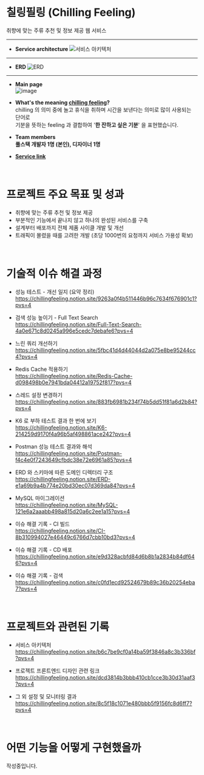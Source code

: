 # 칠링필링 (Chilling Feeling)
취향에 맞는 주류 추천 및 정보 제공 웹 서비스 <br>

<hr>

- <b> Service architecture </b>
![서비스 아키텍처](https://github.com/REZ-s/chilling-feeling/assets/50026903/9eba7a14-0a42-4a5a-9743-9c3bd7f8a2d2)

<hr>

- <b> ERD </b>
![ERD](https://github.com/REZ-s/chilling-feeling/assets/50026903/f17d1954-61ab-4788-bd8a-fefc321f89ce)

<hr>

- <b> Main page </b> <br>
![image](https://github.com/REZ-s/chilling-feeling/assets/50026903/401a2e8c-4aab-4cb7-9835-eedd4ff97732)

- <b> What's the meaning [chilling feeling](https://chillingfeeling.com)? </b><br>
chilling 의 의미 중에 놀고 휴식을 취하며 시간을 보낸다는 의미로 많이 사용되는 단어로 <br>
기분을 뜻하는 feeling 과 결합하여 '<b>한 잔하고 싶은 기분</b>' 을 표현했습니다. <br>

- <b> Team members <br>
풀스택 개발자 1명 (본인), 디자이너 1명 </b> <br>

- <b> [Service link](https://chillingfeeling.com) </b> <br>

<br>

# 프로젝트 주요 목표 및 성과
- 취향에 맞는 주류 추천 및 정보 제공
- 부분적인 기능에서 끝나지 않고 하나의 완성된 서비스를 구축
- 설계부터 배포까지 전체 제품 사이클 개발 및 개선
- 트래픽이 몰렸을 때를 고려한 개발 (초당 1000번의 요청까지 서비스 가용성 확보)

<br>

# 기술적 이슈 해결 과정
- 성능 테스트 - 개선 일지 (요약 정리) <br>
https://chillingfeeling.notion.site/9263a0f4b511446b96c7634f676901c1?pvs=4

- 검색 성능 높이기 - Full Text Search <br>
https://chillingfeeling.notion.site/Full-Text-Search-4a0e671c8d0245a996e5cedc7debafe6?pvs=4

- 느린 쿼리 개선하기 <br>
https://chillingfeeling.notion.site/5fbc41d4d44044d2a075e8be95244cc4?pvs=4

- Redis Cache 적용하기 <br>
https://chillingfeeling.notion.site/Redis-Cache-d098498b0e7941bda04412a19752f817?pvs=4

- 스레드 설정 변경하기 <br>
https://chillingfeeling.notion.site/883fb6981b234f74b5dd51f81a6d2b84?pvs=4

- K6 로 부하 테스트 결과 한 번에 보기 <br>
https://chillingfeeling.notion.site/K6-214259d9170f4a96b5af498861ace242?pvs=4

- Postman 성능 테스트 결과와 해석 <br>
https://chillingfeeling.notion.site/Postman-f4c4e0f7243649cfbdc38e72e6961a85?pvs=4

- ERD 와 스키마에 따른 도메인 디렉터리 구조 <br>
https://chillingfeeling.notion.site/ERD-e1a69b9a4b774e20bd30ec07d369da84?pvs=4

- MySQL 마이그레이션 <br>
https://chillingfeeling.notion.site/MySQL-121e6a2aaabb498a815d20a6c2ee1a15?pvs=4

- 이슈 해결 기록 - CI 빌드 <br>
https://chillingfeeling.notion.site/CI-8b310994027e46449c6766d7cbb10bd3?pvs=4

- 이슈 해결 기록 - CD 배포 <br>
https://chillingfeeling.notion.site/e9d328acbfd84d6b8b1a2834b84df646?pvs=4

- 이슈 해결 기록 - 검색 <br>
https://chillingfeeling.notion.site/c0fd1ecd92524679b89c36b20254eba7?pvs=4



<br>

# 프로젝트와 관련된 기록
- 서비스 아키텍처 <br>
https://chillingfeeling.notion.site/b6c7be9cf0a14ba59f3846a8c3b336bf?pvs=4

- 프로젝트 프론트엔드 디자인 관련 링크 <br>
https://chillingfeeling.notion.site/dcd3814b3bbb410cb1cce3b30d31aaf3?pvs=4

- 그 외 설정 및 모니터링 결과 <br>
https://chillingfeeling.notion.site/8c5f18c1071e480bbb5f9156fc8d6ff7?pvs=4

<br>

# 어떤 기능을 어떻게 구현했을까
작성중입니다.

<br>



